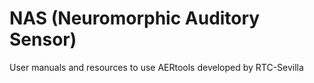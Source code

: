# NAS (Neuromorphic Auditory Sensor)
User manuals and resources to use AERtools developed by RTC-Sevilla
